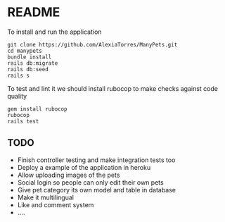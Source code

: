 # README


To install and run the application

```
git clone https://github.com/AlexiaTorres/ManyPets.git
cd manypets
bundle install
rails db:migrate
rails db:seed
rails s
```

To test and lint it we should install rubocop to make checks against code quality

```
gem install rubocop
rubocop
rails test
```

TODO
--
- Finish controller testing and make integration tests too
- Deploy a example of the application in heroku
- Allow uploading images of the pets
- Social login so people can only edit their own pets
- Give pet category its own model and table in database
- Make it multilingual
- Like and comment system
- ....


